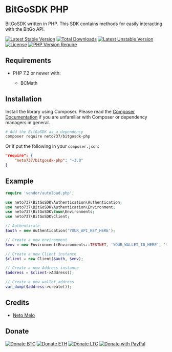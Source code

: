 
# BitGoSDK PHP

BitGoSDK written in PHP. This SDK contains methods for easily interacting with the BitGo API.

[![Latest Stable Version](https://poser.pugx.org/neto737/bitgosdk-php/version?style=for-the-badge)](https://packagist.org/packages/neto737/bitgosdk-php)
[![Total Downloads](https://poser.pugx.org/neto737/bitgosdk-php/downloads?style=for-the-badge)](https://packagist.org/packages/neto737/bitgosdk-php)
[![Latest Unstable Version](https://poser.pugx.org/neto737/bitgosdk-php/v/unstable?style=for-the-badge)](//packagist.org/packages/neto737/bitgosdk-php)
[![License](https://poser.pugx.org/neto737/bitgosdk-php/license?style=for-the-badge)](https://packagist.org/packages/neto737/bitgosdk-php)
[![PHP Version Require](https://poser.pugx.org/neto737/bitgosdk-php/require/php?style=for-the-badge)](https://packagist.org/packages/neto737/bitgosdk-php)

## Requirements

- PHP 7.2 or newer with:

  - BCMath

## Installation

Install the library using Composer. Please read the [Composer Documentation](https://getcomposer.org/doc/01-basic-usage.md) if you are unfamiliar with Composer or dependency managers in general.

```sh
# Add the BitGoSDK as a dependency
composer require neto737/bitgosdk-php
```

Or if put the following in your `composer.json`:

```json
"require": {
    "neto737/bitgosdk-php": "~3.0"
}
```

## Example

```php
require 'vendor/autoload.php';

use neto737\BitGoSDK\Authentication\Authentication;
use neto737\BitGoSDK\Authentication\Environment;
use neto737\BitGoSDK\Enum\Environments;
use neto737\BitGoSDK\Client;

// Authenticate
$auth = new Authentication('YOUR_API_KEY_HERE');

// Create a new environment
$env = new Environment(Environments::TESTNET, 'YOUR_WALLET_ID_HERE', 'tbtc');

// Create a new Client instance
$client = new Client($auth, $env);

// Create a new Address instance
$address = $client->Address();

// Create a new wallet address
var_dump($address->create());
```

## Credits

- [Neto Melo](https://github.com/neto737)

## Donate

[![Donate BTC](https://img.shields.io/badge/donate-BTC-ff9900.svg?style=for-the-badge)](https://www.blockchain.com/btc/address/bc1pduj90df9cs3md3gym3q809slfv2x5phnpv8xznajys5q3tlulnzqt3flwn)
[![Donate ETH](https://img.shields.io/badge/donate-ETH-3C3C3D.svg?style=for-the-badge)](https://etherscan.io/address/0xeef9220639F14E7A0FD825AAAd0574e5a8aD7A4B)
[![Donate LTC](https://img.shields.io/badge/donate-LTC-D3D3D3.svg?style=for-the-badge)](https://blockchair.com/litecoin/address/ltc1q508qfkd09vyya6c5zkfx4r248pf3ezj9ngjdr2)
[![Donate with PayPal](https://img.shields.io/badge/donate-PayPal-blue.svg?style=for-the-badge)](https://www.paypal.com/donate/?business=T7RVRCXLZXB58&no_recurring=0&currency_code=USD)
